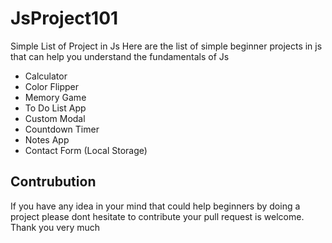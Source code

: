 # JsProject101
Simple List of Project in Js
Here are the list of simple beginner projects in js that can help you understand the fundamentals of Js

* Calculator
* Color Flipper
* Memory Game
* To Do List App
* Custom Modal 
* Countdown Timer
* Notes App
* Contact Form (Local Storage)

## Contrubution
If you have any idea in your mind that could help beginners by doing a project please dont hesitate to contribute your pull request is welcome. Thank you very much
